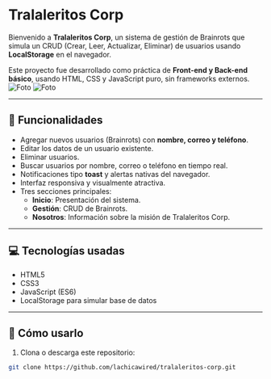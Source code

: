 # Tralaleritos Corp

Bienvenido a **Tralaleritos Corp**, un sistema de gestión de Brainrots que simula un CRUD (Crear, Leer, Actualizar, Eliminar) de usuarios usando **LocalStorage** en el navegador.  

Este proyecto fue desarrollado como práctica de **Front-end y Back-end básico**, usando HTML, CSS y JavaScript puro, sin frameworks externos.  
![Foto](https://i.imgur.com/ik24wRd.png)
![Foto](https://i.imgur.com/5HNWS8d.png)

---

## 📝 Funcionalidades

- Agregar nuevos usuarios (Brainrots) con **nombre, correo y teléfono**.
- Editar los datos de un usuario existente.
- Eliminar usuarios.
- Buscar usuarios por nombre, correo o teléfono en tiempo real.
- Notificaciones tipo **toast** y alertas nativas del navegador.
- Interfaz responsiva y visualmente atractiva.
- Tres secciones principales:
  - **Inicio**: Presentación del sistema.
  - **Gestión**: CRUD de Brainrots.
  - **Nosotros**: Información sobre la misión de Tralaleritos Corp.

---

## 💻 Tecnologías usadas

- HTML5  
- CSS3  
- JavaScript (ES6)  
- LocalStorage para simular base de datos  

---

## 🚀 Cómo usarlo

1. Clona o descarga este repositorio:
```bash
git clone https://github.com/lachicawired/tralaleritos-corp.git
